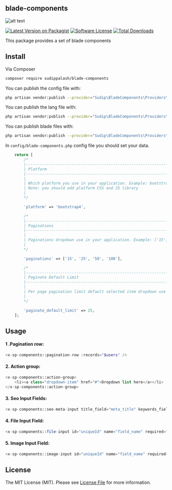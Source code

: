 ## blade-components

![alt text](https://github.com/sudippalash/blade-components/blob/master/img.jpg?raw=true)


[![Latest Version on Packagist][ico-version]][link-packagist]
[![Software License][ico-license]](LICENSE.md)
[![Total Downloads][ico-downloads]][link-downloads]


This package provides a set of blade components


## Install

Via Composer

```bash
composer require sudippalash/blade-components
```

You can publish the config file with:

```bash
php artisan vendor:publish --provider="Sudip\BladeComponents\Providers\AppServiceProvider" --tag=config
```

You can publish the lang file with:

```bash
php artisan vendor:publish --provider="Sudip\BladeComponents\Providers\AppServiceProvider" --tag=lang
```

You can publish blade files with:

```bash
php artisan vendor:publish --provider="Sudip\BladeComponents\Providers\AppServiceProvider" --tag=views
```

In `config/blade-components.php` config file you should set your data.

```php
    return [
        /*
        |--------------------------------------------------------------------------
        | Platform
        |--------------------------------------------------------------------------
        |
        | Which platform you use in your application. Example: bootstrap3 or bootstrap4 or bootstrap5
        | Note: you should add platform CSS and JS library
        | 
        */

        'platform' => 'bootstrap4',

        /*
        |--------------------------------------------------------------------------
        | Paginations
        |--------------------------------------------------------------------------
        |
        | Paginations dropdown use in your application. Example: ['15', '25', '50', '100']
        | 
        */

        'paginations' => ['15', '25', '50', '100'],

        /*
        |--------------------------------------------------------------------------
        | Paginate Default Limit
        |--------------------------------------------------------------------------
        |
        | Per page pagination limit default selected item dropdown use in your application. Example: 15 / 25 / 50 / 100
        | 
        */

        'paginate_default_limit' => 25,
    ];
```

## Usage

#### 1 .Pagination row:
```php
<x-sp-components::pagination-row :records="$users" />
```

#### 2. Action group:
```php
<x-sp-components::action-group>
    <li><a class="dropdown-item" href="#">Dropdown list here</a></li>
</x-sp-components::action-group>
```

#### 3. Seo Input Fields:
```php
<x-sp-components::seo-meta-input title_field="meta_title" keywords_field="meta_keywords" description_field="meta_description" :data="$data" />
```

#### 4. File Input Field:
```php
<x-sp-components::file-input id="uniqueId" name="field_name" required="required" multiple="multiple" path="https://exapmle.com/image.png" />
```

#### 5. Image Input Field:
```php
<x-sp-components::image-input id="uniqueId" name="field_name" required="required" multiple="multiple" path="https://exapmle.com/image.png" />
```

## License

The MIT License (MIT). Please see [License File](LICENSE.md) for more information.

[ico-version]: https://img.shields.io/packagist/v/sudippalash/blade-components?style=flat-square
[ico-downloads]: https://img.shields.io/packagist/dt/sudippalash/blade-components?style=flat-square
[ico-license]: https://img.shields.io/github/license/sudippalash/blade-components?style=flat-square
[link-packagist]: https://packagist.org/packages/sudippalash/blade-components
[link-downloads]: https://packagist.org/packages/sudippalash/blade-components
[link-author]: https://github.com/sudippalash
